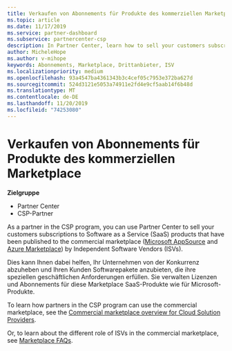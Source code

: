 ```yaml
---
title: Verkaufen von Abonnements für Produkte des kommerziellen Marketplace | Partner Center
ms.topic: article
ms.date: 11/17/2019
ms.service: partner-dashboard
ms.subservice: partnercenter-csp
description: In Partner Center, learn how to sell your customers subscriptions to SaaS products published to the marketplace by Independent Software Vendors (ISVs).
author: MicheleHope
ms.author: v-mihope
keywords: Abonnements, Marketplace, Drittanbieter, ISV
ms.localizationpriority: medium
ms.openlocfilehash: 93a4547ba4361343b3c4cef05c7953e372ba627d
ms.sourcegitcommit: 524d3121e5053a74911e2fd4e9cf5aab14f6b48d
ms.translationtype: MT
ms.contentlocale: de-DE
ms.lasthandoff: 11/20/2019
ms.locfileid: "74253080"
---
```

# <a name="sell-subscriptions-to-commercial-marketplace-products"></a>Verkaufen von Abonnements für Produkte des kommerziellen Marketplace

**Zielgruppe**

- Partner Center
- CSP-Partner

As a partner in the CSP program, you can use Partner Center to sell your customers subscriptions to Software as a Service (SaaS) products that have been published to the commercial marketplace ([Microsoft AppSource](https://appsource.microsoft.com/) and [Azure Marketplace](https://azuremarketplace.microsoft.com/)) by Independent Software Vendors (ISVs). 

Dies kann Ihnen dabei helfen, Ihr Unternehmen von der Konkurrenz abzuheben und Ihren Kunden Softwarepakete anzubieten, die ihre speziellen geschäftlichen Anforderungen erfüllen. Sie verwalten Lizenzen und Abonnements für diese Marketplace SaaS-Produkte wie für Microsoft-Produkte.

To learn how partners in the CSP program can use the commercial marketplace, see the [Commercial marketplace overview for Cloud Solution Providers](csp-commercial-marketplace-overview.md).

Or, to learn about the different role of ISVs in the commercial marketplace, see [Marketplace FAQs](https://docs.microsoft.com/azure/marketplace/marketplace-faq-publisher-guide).
